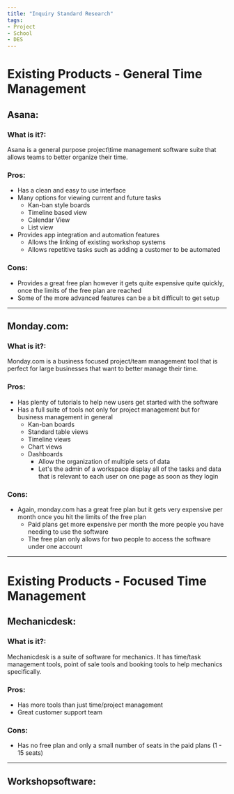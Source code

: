 ```yaml
---
title: "Inquiry Standard Research"
tags:
- Project
- School
- DES
---
```

# Existing Products - General Time Management

## Asana:

### What is it?:
Asana is a general purpose project\time management software suite that allows teams to better organize their time.

### Pros:
- Has a clean and easy to use interface
- Many options for viewing current and future tasks
    - Kan-ban style boards
    - Timeline based view
    - Calendar View
    - List view
- Provides app integration and automation features
    - Allows the linking of existing workshop systems
    - Allows repetitive tasks such as adding a customer to be automated

### Cons:
- Provides a great free plan however it gets quite expensive quite quickly, once the limits of the free plan are reached
- Some of the more advanced features can be a bit difficult to get setup

---

## Monday.com:

### What is it?:
Monday.com is a business focused project/team management tool that is perfect for large businesses that want to better manage their time.

### Pros:
- Has plenty of tutorials to help new users get started with the software
- Has a full suite of tools not only for project management but for business management in general
    - Kan-ban boards
    - Standard table views
    - Timeline views
    - Chart views
    - Dashboards
        - Allow the organization of multiple sets of data
        - Let's the admin of a workspace display all of the tasks and data that is relevant to each user on one page as soon as they login

### Cons:
- Again, monday.com has a great free plan but it gets very expensive per month once you hit the limits of the free plan
    - Paid plans get more expensive per month the more people you have needing to use the software
    - The free plan only allows for two people to access the software under one account

---

# Existing Products - Focused Time Management

## Mechanicdesk:

### What is it?:
Mechanicdesk is a suite of software for mechanics. It has time/task management tools, point of sale tools and booking tools to help mechanics specifically.

### Pros:
- Has more tools than just time/project management
- Great customer support team

### Cons:
- Has no free plan and only a small number of seats in the paid plans (1 - 15 seats)

---

## Workshopsoftware: